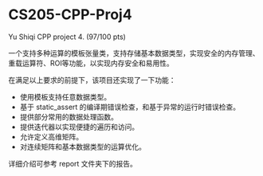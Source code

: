 # CS205-CPP-Proj4

Yu Shiqi CPP project 4. (97/100 pts)

一个支持多种运算的模板张量类，支持存储基本数据类型，实现安全的内存管理、重载运算符、ROI等功能，以实现内存安全和易用性。

在满足以上要求的前提下，该项目还实现了一下功能：

+ 使用模板支持任意数据类型。
+ 基于 static_assert 的编译期错误检查，和基于异常的运行时错误检查。
+ 提供部分常用的数据处理函数。
+ 提供迭代器以实现便捷的遍历和访问。
+ 允许定义高维矩阵。
+ 对连续矩阵和基本数据类型的运算优化。

详细介绍可参考 report 文件夹下的报告。
